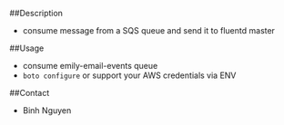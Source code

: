 ##Description
- consume message from a SQS queue and send it to fluentd master

##Usage
- consume emily-email-events queue
- `boto configure` or support your AWS credentials via ENV

##Contact
- Binh Nguyen
